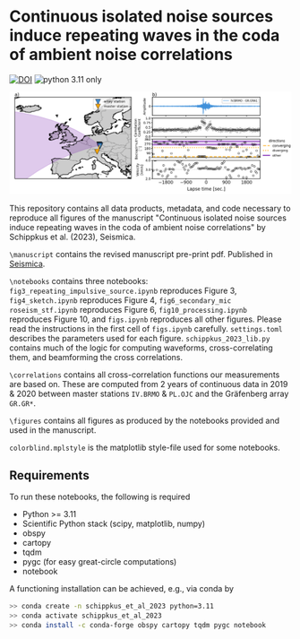 # Continuous isolated noise sources induce repeating waves in the coda of ambient noise correlations

[![DOI](https://zenodo.org/badge/601300942.svg)](https://zenodo.org/badge/latestdoi/601300942) ![python 3.11 only](https://img.shields.io/badge/python-3.11-blue)

![Beamforming results for master station IV.BRMO](./figures/Fig1_IV.BRMO.png)

This repository contains all data products, metadata, and code necessary to reproduce all figures of the manuscript "Continuous isolated noise sources induce repeating waves in the coda of ambient noise correlations" by Schippkus et al. (2023), Seismica.

`\manuscript` contains the revised manuscript pre-print pdf. Published in [Seismica](https://doi.org/10.26443/seismica.v2i2.499).

`\notebooks` contains three notebooks: `fig3_repeating_impulsive_source.ipynb` reproduces Figure 3, `fig4_sketch.ipynb` reproduces Figure 4, `fig6_secondary_mic roseism_stf.ipynb` reproduces Figure 6, `fig10_processing.ipynb` reproduces Figure 10, and `figs.ipynb` reproduces all other figures. Please read the instructions in the first cell of `figs.ipynb` carefully. `settings.toml` describes the parameters used for each figure. `schippkus_2023_lib.py` contains much of the logic for computing waveforms, cross-correlating them, and beamforming the cross correlations.

`\correlations` contains all cross-correlation functions our measurements are based on. These are computed from 2 years of continuous data in 2019 & 2020 between master stations `IV.BRMO` & `PL.OJC` and the Gräfenberg array `GR.GR*`.

`\figures` contains all figures as produced by the notebooks provided and used in the manuscript.

`colorblind.mplstyle` is the matplotlib style-file used for some notebooks.

## Requirements

To run these notebooks, the following is required

* Python >= 3.11
* Scientific Python stack (scipy, matplotlib, numpy)
* obspy
* cartopy
* tqdm
* pygc (for easy great-circle computations)
* notebook

A functioning installation can be achieved, e.g., via conda by

```bash
>> conda create -n schippkus_et_al_2023 python=3.11
>> conda activate schippkus_et_al_2023
>> conda install -c conda-forge obspy cartopy tqdm pygc notebook
```
